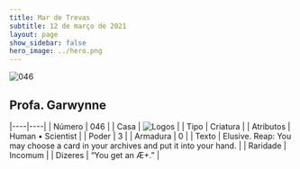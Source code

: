 ```yaml
---
title: Mar de Trevas
subtitle: 12 de março de 2021
layout: page
show_sidebar: false
hero_image: ../hero.png
---
```


![046](https://cdn.keyforgegame.com/media/card_front/pt/496_046_GGW3FGM7G94X_pt.png)

## Profa. Garwynne

|----|----|
| Número | 046 |
| Casa | ![Logos](https://archonarcana.com/images/thumb/c/ce/Logos.png/22px-Logos.png "Logos") |
| Tipo | Criatura |
| Atributos | Human • Scientist |
| Poder | 3 |
| Armadura | 0 |
| Texto | Elusive.  Reap: You may choose a card in your archives and put it into your hand. |
| Raridade | Incomum |
| Dizeres | “You get an Æ+.” |
